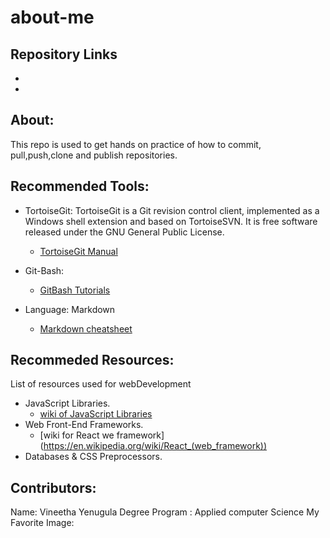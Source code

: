 # about-me
## Repository Links
   * 
   * 
## About:
   This repo is used to get hands on practice of how to commit, pull,push,clone and publish repositories.
## Recommended Tools:
   * TortoiseGit:
     TortoiseGit is a Git revision control client, implemented as a Windows shell extension and based on TortoiseSVN. It is free software released under the GNU General Public License.
     * [TortoiseGit Manual](https://tortoisegit.org/docs/tortoisegit/)
   * Git-Bash:
     * [GitBash Tutorials](https://www.atlassian.com/git/tutorials/git-bash)
     

   * Language: Markdown
     * [Markdown cheatsheet](http://nestacms.com/docs/creating-content/markdown-cheat-sheet)
   


## Recommeded Resources:
   List of resources used for webDevelopment
   * JavaScript Libraries.
     * [wiki of JavaScript Libraries](https://en.wikipedia.org/wiki/List_of_JavaScript_libraries)
   * Web Front-End Frameworks.
     * [wiki for React we framework] (https://en.wikipedia.org/wiki/React_(web_framework))
   * Databases & CSS Preprocessors.
       





## Contributors:
   Name: Vineetha Yenugula
   Degree Program : Applied computer Science
   My Favorite Image: 




